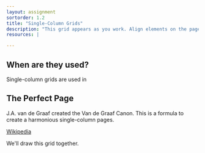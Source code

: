 ```yaml
---
layout: assignment
sortorder: 1.2
title: "Single-Column Grids"
description: "This grid appears as you work. Align elements on the page relative to each other."
resources: |

---
```

## When are they used?

Single-column grids are used in 

## The Perfect Page 

J.A. van de Graaf created the Van de Graaf Canon. This is a formula to create a harmonious single-column pages.

[Wikipedia](https://en.wikipedia.org/wiki/Canons_of_page_construction)

We'll draw this grid together.